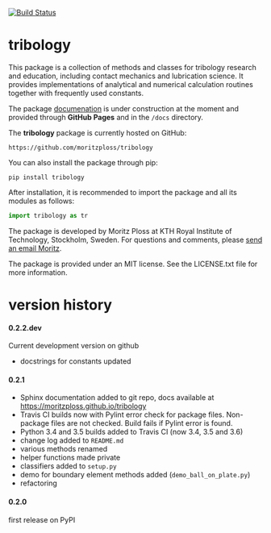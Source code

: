 [![Build Status](https://travis-ci.org/moritzploss/tribology.png)](https://travis-ci.org/moritzploss/tribology)

# tribology
This package is a collection of methods and classes for tribology
research and education, including contact mechanics and lubrication
science. It provides implementations of analytical and numerical
calculation routines together with frequently used constants.

The package [documenation](https://moritzploss.github.io/tribology) is
under construction at the moment and provided through **GitHub Pages**
and in the `/docs` directory.

The **tribology** package is currently hosted on GitHub:

    https://github.com/moritzploss/tribology

You can also install the package through pip:

    pip install tribology

After installation, it is recommended to import the package and all its
modules as follows:

```python
import tribology as tr
```

The package is developed by Moritz Ploss at KTH Royal
Institute of Technology, Stockholm, Sweden. For questions and comments,
please [send an email Moritz](mailto:moritz.ploss@gmail.com).

The package is provided under an MIT license. See the LICENSE.txt file
for more information.

# version history

#### 0.2.2.dev
Current development version on github
- docstrings for constants updated

#### 0.2.1
- Sphinx documentation added to git repo, docs available at https://moritzploss.github.io/tribology
-  Travis CI builds now with Pylint error check for package files.
Non-package files are not checked. Build fails if Pylint error is found.
- Python 3.4 and 3.5 builds added to Travis CI (now 3.4, 3.5 and 3.6)
- change log added to `README.md`
- various methods renamed
- helper functions made private
- classifiers added to `setup.py`
- demo for boundary element methods added (`demo_ball_on_plate.py`)
- refactoring

#### 0.2.0
first release on PyPI
